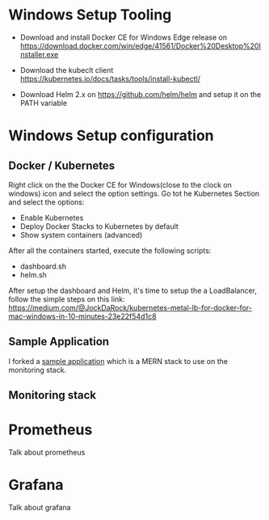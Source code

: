 # Windows Setup Tooling


- Download and install Docker CE for Windows Edge release on https://download.docker.com/win/edge/41561/Docker%20Desktop%20Installer.exe

- Download the kubeclt client https://kubernetes.io/docs/tasks/tools/install-kubectl/

- Download Helm 2.x on https://github.com/helm/helm and setup it on the PATH variable

# Windows Setup configuration


## Docker / Kubernetes
Right click on the the Docker CE for Windows(close to the clock on windows) icon and select the option settings. Go tot he Kubernetes Section and select the options:

- Enable Kubernetes
- Deploy Docker Stacks to Kubernetes by default
- Show system containers (advanced)

After all the containers started, execute the following scripts:

- dashboard.sh
- helm.sh

After setup the dashboard and Helm, it's time to setup the a LoadBalancer, follow the simple steps on this link: https://medium.com/@JockDaRock/kubernetes-metal-lb-for-docker-for-mac-windows-in-10-minutes-23e22f54d1c8

## Sample Application


I forked a [sample application](https://github.com/victor-frag/todo-app-client-server-kubernetes) which is a MERN stack to use on the monitoring stack.


## Monitoring stack


# Prometheus

Talk about prometheus

# Grafana

Talk about grafana